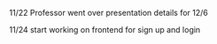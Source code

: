 11/22
Professor went over presentation details for 12/6

11/24 
start working on frontend for sign up and login